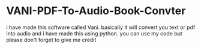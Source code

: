 # VANI-PDF-To-Audio-Book-Convter
i have made this software called Vani. basically it will convert you text or pdf into audio and i have made this using python. you can use my code but please don't forget to give me credit 
